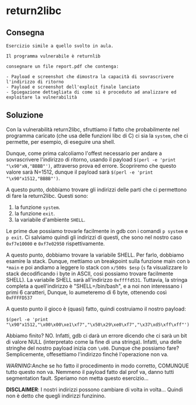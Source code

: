 # return2libc

## Consegna

```
Esercizio simile a quello svolto in aula.

Il programma vulnerabile è returnlib

consegnare un file report.pdf che contenga:

- Payload e screenshot che dimostra la capacità di sovrascrivere l'indirizzo di ritorno
- Payload e screenshot dell'exploit finale lanciato
- Spiegazione dettagliata di come si è proceduto ad analizzare ed exploitare la vulnerabilità
```

## Soluzione

Con la vulnerabilità return2libc, sfruttiamo il fatto che probabilmente nel programma caricato (che usa delle funzioni libc di C) ci sia la `system`, che ci permette, per esempio, di eseguire una shell.

Dunque, come prima calcoliamo l'offest necessario per andare a sovrascrivere l'indirizzo di ritorno, usando il payload `$(perl -e 'print "\x90"xN,"BBBB"')`, attraverso prova ed errore. Scopriremo che questo valore sarà N=1512, dunque il payload sarà `$(perl -e 'print "\x90"x1512,"BBBB"')`.

A questo punto, dobbiamo trovare gli indirizzi delle parti che ci permettono di fare la return2libc. 
Questi sono:
1. la funzione `system`.
2. la funzione `exit`.
3. la variabile d'ambiente `SHELL`.

Le prime due possiamo trovarle facilmente in gdb con i comandi `p system` e `p exit`. Ci salviamo quindi gli indirizzi di questi, che sono nel nostro caso `0xf7e10000` e `0xf7e02950` rispettivamente. 

A questo punto, dobbiamo trovare la variabile SHELL. Per farlo, dobbiamo esamire la stack. Dunque, mettiamo un breakpoint sulla funzione main con `b *main` e poi andiamo a leggere lo stack con `x/500s $esp` (`s` fa visualizzare lo stack decodificando i byte in ASCII, così possiamo trovare facilmente SHELL).
La variabile SHELL sarà all'indirizzo `0xffffd531`. Tuttavia, la stringa completa a quell'indirizzo è "SHELL=/bin/bash", e a noi non interessano i primi 6 caratteri, Dunque, lo aumeteremo di 6 byte, ottenendo così `0xFFFFD537`

A questo punto il gioco è (quasi) fatto, quindi costruiamo il nostro payload:
```
$(perl -e 'print "\x90"x1512,"\x00\x00\xe1\xf7","\x50\x29\xe0\xf7","\x37\xd5\xff\xff"')
```

Abbiamo finito? NO. Infatti, gdb ci darà un errore dicendo che ci sarà un bit di valore NULL (interpretato come la fine di una stringa). Infatti, una delle stringhe del nostro payload inizia con `\x00`. Dunque che possiamo fare? Semplicemente, offesettiamo l'indirizzo finché l'operazione non va.

_WARNING_:Anche se ho fatto il procedimento in modo corretto, COMUNQUE tutto questo non va. Nemmeno il payload fatto dal prof va, danno tutti segmentation fault. Speriamo non metta questo esercizio...

**DISCLAIMER**: I nostri indirizzi possono cambiare di volta in volta... Quindi non è detto che quegli indirizzi funzinino. 
